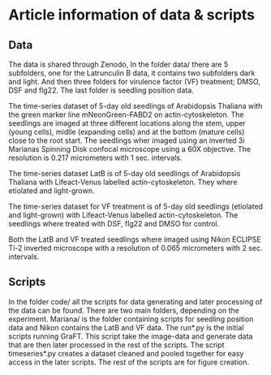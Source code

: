 # Article information of data & scripts

## Data
The data is shared through Zenodo, 
In the folder data/ there are 5 subfolders, one for the Latrunculin B data, it contains two subfolders dark and light. And then three folders for virulence factor (VF) treatment; DMSO, DSF and flg22. The last folder is seedling position data.

The time-series dataset of 5-day old seedlings of Arabidopsis Thaliana with the green marker line mNeonGreen-FABD2 on actin-cytoskeleton. The seedlings are imaged at three different locations along the stem, upper (young cells), midlle (expanding cells) and at the bottom (mature cells) close to the root start. The seedlings wher imaged using an inverted 3i Marianas Spinning Disk confocal microscope using a 60X objective. The resolution is 0.217 micrometers with 1 sec. intervals.

The time-series dataset LatB is of 5-day old seedlings of Arabidopsis Thaliana with Lifeact-Venus labelled actin-cytoskeleton. They where etiolated and light-grown. 

The time-series dataset for VF treatment is of 5-day old  seedlings (etiolated and light-grown) with Lifeact-Venus labelled actin-cytoskeleton. The seedlings where treated with DSF, flg22 and DMSO for control.

Both the LatB and VF treated seedlings where imaged using Nikon ECLIPSE Ti-2 inverted microscope with a resolution of 0.065 micrometers with 2 sec. intervals.

## Scripts
In the folder code/ all the scripts for data generating and later processing of the data can be found. There are two main folders, depending on the experiment. Mariana/ is the folder containing scripts for seedling position data and Nikon contains the LatB and VF data.
The run*.py is the initial scripts running GraFT. This script take the image-data and generate data that are then later processed in the rest of the scripts. The script timeseries*.py creates a dataset cleaned and pooled together for easy access in the later scripts. The rest of the scripts are for figure creation.
